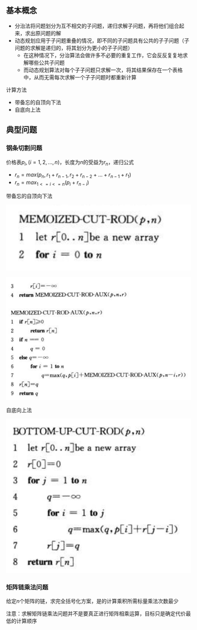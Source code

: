 ## 基本概念

- 分治法将问题划分为互不相交的子问题，递归求解子问题，再将他们组合起来，求出原问题的解
- 动态规划应用于子问题重叠的情况，即不同的子问题具有公共的子子问题（子问题的求解是递归的，将其划分为更小的子子问题）
  - 在这种情况下，分治算法会做许多不必要的重复工作，它会反反复复地求解哪些公共子问题
  - 而动态规划算法对每个子子问题只求解一次，将其结果保存在一个表格中，从而无需每次求解一个子子问题时都重新计算

计算方法

- 带备忘的自顶向下法
- 自底向上法

## 典型问题

### 钢条切割问题

价格表$p_i,(i=1,2,...,n)$，长度为$n$的受益为$r_n$，递归公式

- $r_n=max(p_n,r_1+r_{n-1},r_2+r_{n-2}+...+r_{n-1}+r_1)$
- $r_n=max_{1<=i<=n}(p_i+r_{n-i})$

带备忘的自顶向下法

![](/static/images/2103/p022.png)

![](/static/images/2103/p023.png)

自底向上法

![](/static/images/2103/p024.png)

### 矩阵链乘法问题

给定$n$个矩阵的链，求完全括号化方案，是的计算乘积所需标量乘法次数最少

注意：求解矩阵链乘法问题并不是要真正进行矩阵相乘运算，目标只是确定代价最低的计算顺序

